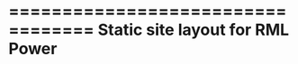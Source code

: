 ==================================
Static site layout for RML Power
==================================



